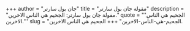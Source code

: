 +++
author = "جان بول سارتر"
title = "مقولة جان بول سارتر"
description = "مقولة جان بول سارتر: الجحيم هي الناس الاخرين."
quote = '''الجحيم هي الناس الاخرين.'''
slug = "الجحيم-هي-الناس-الاخرين"
+++
الجحيم هي الناس الاخرين.
